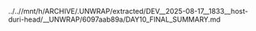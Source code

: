 ../..//mnt/h/ARCHIVE/.UNWRAP/extracted/DEV__2025-08-17__1833__host-duri-head/__UNWRAP/6097aab89a/DAY10_FINAL_SUMMARY.md